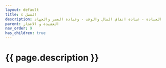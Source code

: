```yaml
---
layout: default
title: الفصل ٤
description: العبادة - عبادة انفاق المال والوقت - وعبادة العصر والجهاد
parent: العقيدة و الاعجاز
nav_order: 9
has_children: true
---
```



# {{ page.description }}
